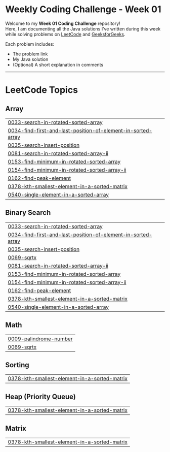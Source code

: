 # Weekly Coding Challenge - Week 01

Welcome to my **Week 01 Coding Challenge** repository!  
Here, I am documenting all the Java solutions I’ve written during this week while solving problems on [LeetCode](https://leetcode.com/) and [GeeksforGeeks](https://www.geeksforgeeks.org/).

Each problem includes:
- The problem link
- My Java solution
- (Optional) A short explanation in comments
---

<!---LeetCode Topics Start-->
# LeetCode Topics
## Array
|  |
| ------- |
| [0033-search-in-rotated-sorted-array](https://github.com/Kashif-Siddiqui-code/dsa-practice/tree/master/0033-search-in-rotated-sorted-array) |
| [0034-find-first-and-last-position-of-element-in-sorted-array](https://github.com/Kashif-Siddiqui-code/dsa-practice/tree/master/0034-find-first-and-last-position-of-element-in-sorted-array) |
| [0035-search-insert-position](https://github.com/Kashif-Siddiqui-code/dsa-practice/tree/master/0035-search-insert-position) |
| [0081-search-in-rotated-sorted-array-ii](https://github.com/Kashif-Siddiqui-code/dsa-practice/tree/master/0081-search-in-rotated-sorted-array-ii) |
| [0153-find-minimum-in-rotated-sorted-array](https://github.com/Kashif-Siddiqui-code/dsa-practice/tree/master/0153-find-minimum-in-rotated-sorted-array) |
| [0154-find-minimum-in-rotated-sorted-array-ii](https://github.com/Kashif-Siddiqui-code/dsa-practice/tree/master/0154-find-minimum-in-rotated-sorted-array-ii) |
| [0162-find-peak-element](https://github.com/Kashif-Siddiqui-code/dsa-practice/tree/master/0162-find-peak-element) |
| [0378-kth-smallest-element-in-a-sorted-matrix](https://github.com/Kashif-Siddiqui-code/dsa-practice/tree/master/0378-kth-smallest-element-in-a-sorted-matrix) |
| [0540-single-element-in-a-sorted-array](https://github.com/Kashif-Siddiqui-code/dsa-practice/tree/master/0540-single-element-in-a-sorted-array) |
## Binary Search
|  |
| ------- |
| [0033-search-in-rotated-sorted-array](https://github.com/Kashif-Siddiqui-code/dsa-practice/tree/master/0033-search-in-rotated-sorted-array) |
| [0034-find-first-and-last-position-of-element-in-sorted-array](https://github.com/Kashif-Siddiqui-code/dsa-practice/tree/master/0034-find-first-and-last-position-of-element-in-sorted-array) |
| [0035-search-insert-position](https://github.com/Kashif-Siddiqui-code/dsa-practice/tree/master/0035-search-insert-position) |
| [0069-sqrtx](https://github.com/Kashif-Siddiqui-code/dsa-practice/tree/master/0069-sqrtx) |
| [0081-search-in-rotated-sorted-array-ii](https://github.com/Kashif-Siddiqui-code/dsa-practice/tree/master/0081-search-in-rotated-sorted-array-ii) |
| [0153-find-minimum-in-rotated-sorted-array](https://github.com/Kashif-Siddiqui-code/dsa-practice/tree/master/0153-find-minimum-in-rotated-sorted-array) |
| [0154-find-minimum-in-rotated-sorted-array-ii](https://github.com/Kashif-Siddiqui-code/dsa-practice/tree/master/0154-find-minimum-in-rotated-sorted-array-ii) |
| [0162-find-peak-element](https://github.com/Kashif-Siddiqui-code/dsa-practice/tree/master/0162-find-peak-element) |
| [0378-kth-smallest-element-in-a-sorted-matrix](https://github.com/Kashif-Siddiqui-code/dsa-practice/tree/master/0378-kth-smallest-element-in-a-sorted-matrix) |
| [0540-single-element-in-a-sorted-array](https://github.com/Kashif-Siddiqui-code/dsa-practice/tree/master/0540-single-element-in-a-sorted-array) |
## Math
|  |
| ------- |
| [0009-palindrome-number](https://github.com/Kashif-Siddiqui-code/dsa-practice/tree/master/0009-palindrome-number) |
| [0069-sqrtx](https://github.com/Kashif-Siddiqui-code/dsa-practice/tree/master/0069-sqrtx) |
## Sorting
|  |
| ------- |
| [0378-kth-smallest-element-in-a-sorted-matrix](https://github.com/Kashif-Siddiqui-code/dsa-practice/tree/master/0378-kth-smallest-element-in-a-sorted-matrix) |
## Heap (Priority Queue)
|  |
| ------- |
| [0378-kth-smallest-element-in-a-sorted-matrix](https://github.com/Kashif-Siddiqui-code/dsa-practice/tree/master/0378-kth-smallest-element-in-a-sorted-matrix) |
## Matrix
|  |
| ------- |
| [0378-kth-smallest-element-in-a-sorted-matrix](https://github.com/Kashif-Siddiqui-code/dsa-practice/tree/master/0378-kth-smallest-element-in-a-sorted-matrix) |
<!---LeetCode Topics End-->